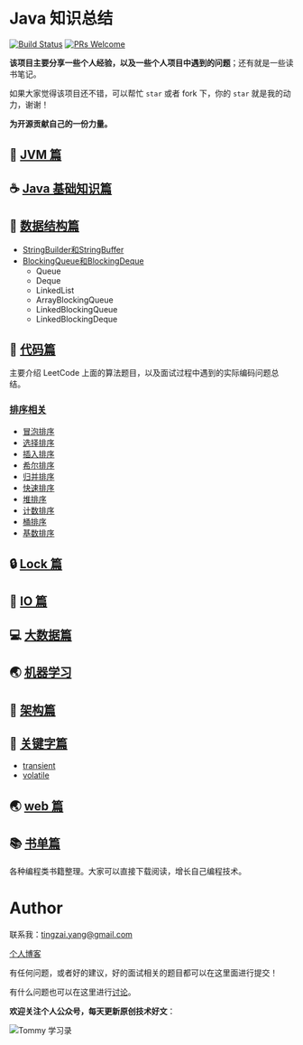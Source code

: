 # Java 知识总结
[![Build Status](https://travis-ci.org/joyang1/JavaInterview.svg?branch=master)](https://travis-ci.org/joyang1/JavaInterview)
[![PRs Welcome](https://img.shields.io/badge/PRs-welcome-brightgreen.svg?style=flat-square)](http://makeapullrequest.com)

**该项目主要分享一些个人经验，以及一些个人项目中遇到的问题**；还有就是一些读书笔记。

如果大家觉得该项目还不错，可以帮忙 `star` 或者 fork 下，你的 `star` 就是我的动力，谢谢！

**为开源贡献自己的一份力量。**

## :blue_book: [JVM 篇](/jvm)

## :coffee: [Java 基础知识篇](/java_base)

## :house_with_garden: [数据结构篇](/datastructure)
- [StringBuilder和StringBuffer](/datastructure/stringbuilderandstringbuffer.md)
- [BlockingQueue和BlockingDeque](/datastructure/blockingqueueanddeque.md)
  * Queue
  * Deque
  * LinkedList
  * ArrayBlockingQueue
  * LinkedBlockingQueue
  * LinkedBlockingDeque

## :scroll: [代码篇](/codeinterview)
主要介绍 LeetCode 上面的算法题目，以及面试过程中遇到的实际编码问题总结。

### [排序相关](/sortpro)
- [冒泡排序](/sortpro/1.bubbleSort.md)
- [选择排序](/sortpro/2.selectionSort.md)
- [插入排序](/sortpro/3.insertionSort.md)
- [希尔排序](/sortpro/4.shellSort.md)
- [归并排序](/sortpro/5.mergeSort.md)
- [快速排序](/sortpro/6.quickSort.md)
- [堆排序](/sortpro/7.heapSort.md)
- [计数排序](/sortpro/8.countingSort.md)
- [桶排序](/sortpro/9.bucketSort.md)
- [基数排序](/sortpro/10.radixSort.md)

## :lock: [Lock 篇](/lock)

## :file_folder: [IO 篇](/io)
  
## :computer: [大数据篇](/bigdata)

## :earth_asia: [机器学习](/machinelearning)

## :floppy_disk: [架构篇](/architecture)

## :abcd: [关键字篇](/keywords)
- [transient](/keywords/transient.md)
- [volatile](/keywords/volatile.md)

## :earth_asia: [web 篇](/web)

## :books: [书单篇](/books)
各种编程类书籍整理。大家可以直接下载阅读，增长自己编程技术。
  
  
# Author
联系我：tingzai.yang@gmail.com 

[个人博客](https://blog.tommyyang.cn) 

有任何问题，或者好的建议，好的面试相关的题目都可以在这里面进行提交！

有什么问题也可以在这里进行[讨论](https://github.com/joyang1/JavaInterview/issues/1)。

**欢迎关注个人公众号，每天更新原创技术好文**：

![Tommy 学习录](mymp.jpeg)

